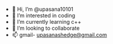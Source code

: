 - 👋 Hi, I’m @upasana10101
- 👀 I’m interested in coding 
- 🌱 I’m currently learning c++
- 💞️ I’m looking to collaborate 
- 📫 gmail- upasanashedge@gmail.com

<!---
upasana10101/upasana10101 is a ✨ special ✨ repository because its `README.md` (this file) appears on your GitHub profile.
You can click the Preview link to take a look at your changes.
--->
